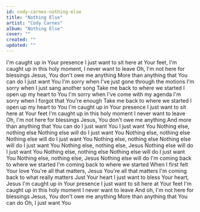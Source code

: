 ```yaml
---
id: cody-carnes-nothing-else
title: "Nothing Else"
artist: "Cody Carnes"
album: "Nothing Else"
cover: ""
created: ""
updated: ""
---
```


I'm caught up in Your presence
I just want to sit here at Your feet,
I'm caught up in this holy moment,
I never want to leave
Oh, I'm not here for blessings
Jesus, You don't owe me anything
More than anything that You can do
I just want You
I'm sorry when I've just gone through the motions
I'm sorry when I just sang another song
Take me back to where we started
I open up my heart to You
I'm sorry when I've come with my agenda
I'm sorry when I forgot that You're enough
Take me back to where we started
I open up my heart to You
I'm caught up in Your presence
I just want to sit here at Your feet
I'm caught up in this holy moment
I never want to leave
Oh, I'm not here for blessings
Jesus, You don't owe me anything
And more than anything that You can do
I just want You
I just want You
Nothing else, nothing else
Nothing else will do
I just want You
Nothing else, nothing else
Nothing else will do
I just want You
Nothing else, nothing else
Nothing else will do
I just want You
Nothing else, nothing else, Jesus
Nothing else will do
I just want You
Nothing else, nothing else
Nothing else will do
I just want You
Nothing else, nothing else, Jesus
Nothing else will do
I'm coming back to where we started
I'm coming back to where we started
When I first felt Your love
You're all that matters, Jesus
You're all that matters
I'm coming back to what really matters
Just Your heart
I just want to bless Your heart, Jesus
I'm caught up in Your presence
I just want to sit here at Your feet
I'm caught up in this holy moment
I never want to leave
And oh, I'm not here for blessings
Jesus, You don't owe me anything
More than anything that You can do
Oh, I just want You